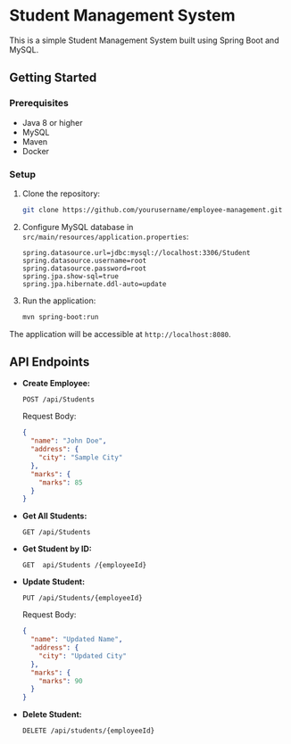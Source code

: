 # Student Management System

This is a simple Student Management System built using Spring Boot and MySQL.

## Getting Started

### Prerequisites

- Java 8 or higher
- MySQL
- Maven
- Docker

### Setup

1. Clone the repository:

    ```bash
    git clone https://github.com/yourusername/employee-management.git
    ```

2. Configure MySQL database in `src/main/resources/application.properties`:

    ```properties
    spring.datasource.url=jdbc:mysql://localhost:3306/Student
    spring.datasource.username=root
    spring.datasource.password=root
    spring.jpa.show-sql=true
    spring.jpa.hibernate.ddl-auto=update
    ```

3. Run the application:

    ```bash
    mvn spring-boot:run
    ```

The application will be accessible at `http://localhost:8080`.

## API Endpoints

- **Create Employee:**

    ```http
    POST /api/Students
    ```

    Request Body:

    ```json
    {
      "name": "John Doe",
      "address": {
        "city": "Sample City"
      },
      "marks": {
        "marks": 85
      }
    }
    ```

- **Get All Students:**

    ```http
    GET /api/Students
    ```

- **Get Student by ID:**

    ```http
    GET  api/Students /{employeeId}
    ```

- **Update Student:**

    ```http
    PUT /api/Students/{employeeId}
    ```

    Request Body:

    ```json
    {
      "name": "Updated Name",
      "address": {
        "city": "Updated City"
      },
      "marks": {
        "marks": 90
      }
    }
    ```

- **Delete Student:**

    ```http
    DELETE /api/students/{employeeId}
    ```

